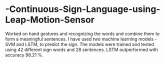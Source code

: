 # -Continuous-Sign-Language-using-Leap-Motion-Sensor
Worked on hand gestures and recognizing the words and combine them to form a meaningful sentences. I have used two machine learning models - SVM and LSTM, to predict the sign. The models were trained and tested using 42 different sign words and 28 sentences. LSTM outperformed with accuracy 98.21 %.
